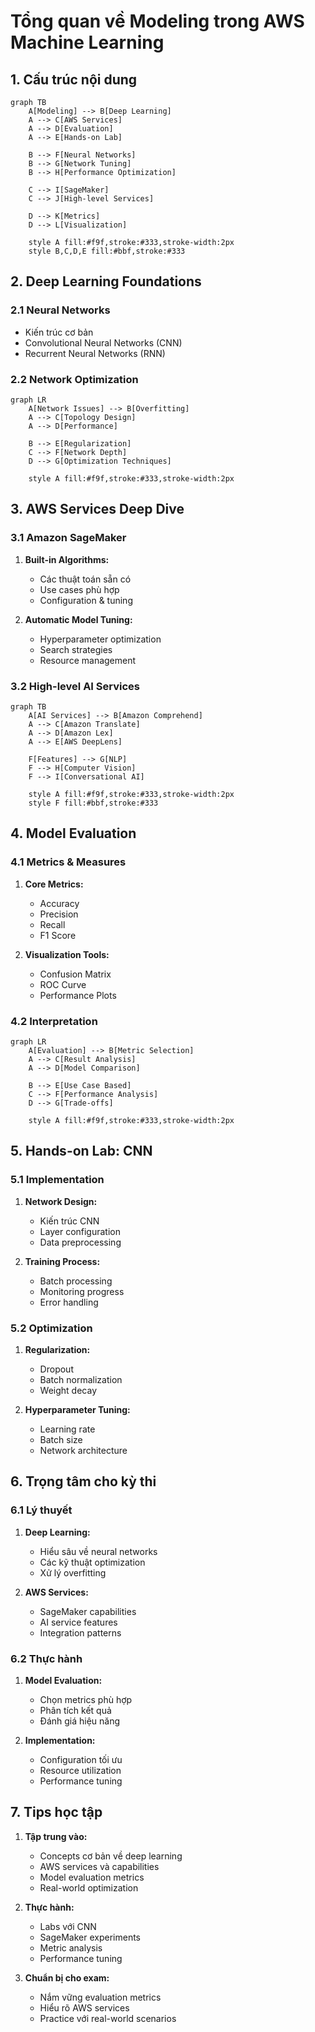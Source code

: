 # Tổng quan về Modeling trong AWS Machine Learning

## 1. Cấu trúc nội dung

```mermaid
graph TB
    A[Modeling] --> B[Deep Learning]
    A --> C[AWS Services]
    A --> D[Evaluation]
    A --> E[Hands-on Lab]
    
    B --> F[Neural Networks]
    B --> G[Network Tuning]
    B --> H[Performance Optimization]
    
    C --> I[SageMaker]
    C --> J[High-level Services]
    
    D --> K[Metrics]
    D --> L[Visualization]
    
    style A fill:#f9f,stroke:#333,stroke-width:2px
    style B,C,D,E fill:#bbf,stroke:#333
```

## 2. Deep Learning Foundations

### 2.1 Neural Networks
- Kiến trúc cơ bản
- Convolutional Neural Networks (CNN)
- Recurrent Neural Networks (RNN)

### 2.2 Network Optimization
```mermaid
graph LR
    A[Network Issues] --> B[Overfitting]
    A --> C[Topology Design]
    A --> D[Performance]
    
    B --> E[Regularization]
    C --> F[Network Depth]
    D --> G[Optimization Techniques]
    
    style A fill:#f9f,stroke:#333,stroke-width:2px
```

## 3. AWS Services Deep Dive

### 3.1 Amazon SageMaker
1. **Built-in Algorithms:**
   - Các thuật toán sẵn có
   - Use cases phù hợp
   - Configuration & tuning

2. **Automatic Model Tuning:**
   - Hyperparameter optimization
   - Search strategies
   - Resource management

### 3.2 High-level AI Services
```mermaid
graph TB
    A[AI Services] --> B[Amazon Comprehend]
    A --> C[Amazon Translate]
    A --> D[Amazon Lex]
    A --> E[AWS DeepLens]
    
    F[Features] --> G[NLP]
    F --> H[Computer Vision]
    F --> I[Conversational AI]
    
    style A fill:#f9f,stroke:#333,stroke-width:2px
    style F fill:#bbf,stroke:#333
```

## 4. Model Evaluation

### 4.1 Metrics & Measures
1. **Core Metrics:**
   - Accuracy
   - Precision
   - Recall
   - F1 Score

2. **Visualization Tools:**
   - Confusion Matrix
   - ROC Curve
   - Performance Plots

### 4.2 Interpretation
```mermaid
graph LR
    A[Evaluation] --> B[Metric Selection]
    A --> C[Result Analysis]
    A --> D[Model Comparison]
    
    B --> E[Use Case Based]
    C --> F[Performance Analysis]
    D --> G[Trade-offs]
    
    style A fill:#f9f,stroke:#333,stroke-width:2px
```

## 5. Hands-on Lab: CNN

### 5.1 Implementation
1. **Network Design:**
   - Kiến trúc CNN
   - Layer configuration
   - Data preprocessing

2. **Training Process:**
   - Batch processing
   - Monitoring progress
   - Error handling

### 5.2 Optimization
1. **Regularization:**
   - Dropout
   - Batch normalization
   - Weight decay

2. **Hyperparameter Tuning:**
   - Learning rate
   - Batch size
   - Network architecture

## 6. Trọng tâm cho kỳ thi

### 6.1 Lý thuyết
1. **Deep Learning:**
   - Hiểu sâu về neural networks
   - Các kỹ thuật optimization
   - Xử lý overfitting

2. **AWS Services:**
   - SageMaker capabilities
   - AI service features
   - Integration patterns

### 6.2 Thực hành
1. **Model Evaluation:**
   - Chọn metrics phù hợp
   - Phân tích kết quả
   - Đánh giá hiệu năng

2. **Implementation:**
   - Configuration tối ưu
   - Resource utilization
   - Performance tuning

## 7. Tips học tập

1. **Tập trung vào:**
   - Concepts cơ bản về deep learning
   - AWS services và capabilities
   - Model evaluation metrics
   - Real-world optimization

2. **Thực hành:**
   - Labs với CNN
   - SageMaker experiments
   - Metric analysis
   - Performance tuning

3. **Chuẩn bị cho exam:**
   - Nắm vững evaluation metrics
   - Hiểu rõ AWS services
   - Practice với real-world scenarios